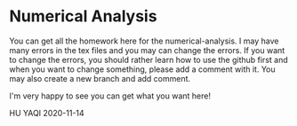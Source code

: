 # Numerical Analysis 
 
You can get all the homework here for the numerical-analysis.
I may have many errors in the tex files and you may can change the errors.
If you want to change the errors, you should rather learn how to use the github first and when you want to change something, please add a comment with it.
You may also create a new branch and add comment.

I'm very happy to see you can get what you want here!

HU YAQI 
2020-11-14
